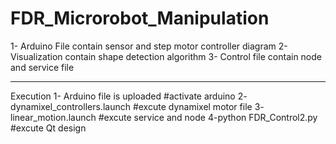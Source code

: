 # FDR_Microrobot_Manipulation

1- Arduino File contain sensor and step motor controller diagram
2- Visualization contain shape detection algorithm 
3- Control file contain node and service file

----------------------------
Execution
1- Arduino file is uploaded     #activate arduino
2- dynamixel_controllers.launch  #excute dynamixel motor file
3- linear_motion.launch  #excute service and node
4-python FDR_Control2.py  #excute Qt design
